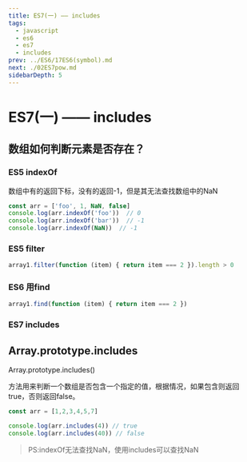 ```yaml
---
title: ES7(一) —— includes
tags: 
  - javascript
  - es6
  - es7
  - includes
prev: ../ES6/17ES6(symbol).md
next: ./02ES7pow.md
sidebarDepth: 5
---
```

# ES7(一) —— includes

## 数组如何判断元素是否存在？
### ES5 indexOf
数组中有的返回下标，没有的返回-1，但是其无法查找数组中的NaN
```js
const arr = ['foo', 1, NaN, false]
console.log(arr.indexOf('foo'))  // 0
console.log(arr.indexOf('bar'))  // -1
console.log(arr.indexOf(NaN))  // -1
```
### ES5 filter
```js
array1.filter(function (item) { return item === 2 }).length > 0
```
### ES6 用find
```js
array1.find(function (item) { return item === 2 })
```
### ES7 includes
## Array.prototype.includes
Array.prototype.includes()

方法用来判断一个数组是否包含一个指定的值，根据情况，如果包含则返回 true，否则返回false。
```js
const arr = [1,2,3,4,5,7]

console.log(arr.includes(4)) // true
console.log(arr.includes(40)) // false
```
> PS:indexOf无法查找NaN，使用includes可以查找NaN


